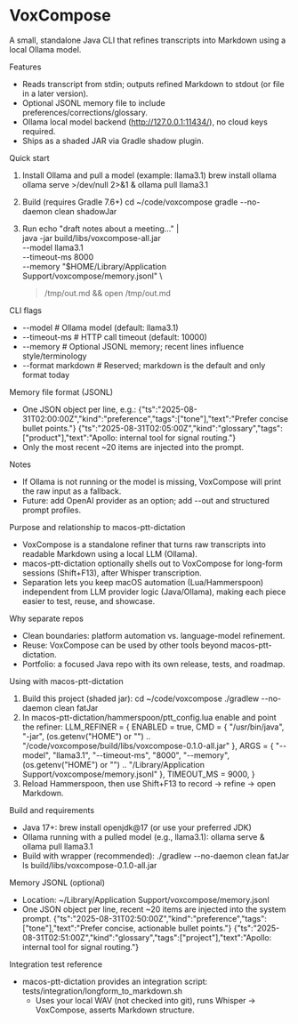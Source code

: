 # VoxCompose

A small, standalone Java CLI that refines transcripts into Markdown using a local Ollama model.

Features
- Reads transcript from stdin; outputs refined Markdown to stdout (or file in a later version).
- Optional JSONL memory file to include preferences/corrections/glossary.
- Ollama local model backend (http://127.0.0.1:11434/), no cloud keys required.
- Ships as a shaded JAR via Gradle shadow plugin.

Quick start
1) Install Ollama and pull a model (example: llama3.1)
   brew install ollama
   ollama serve >/dev/null 2>&1 &
   ollama pull llama3.1

2) Build (requires Gradle 7.6+)
   cd ~/code/voxcompose
   gradle --no-daemon clean shadowJar

3) Run
   echo "draft notes about a meeting..." | \
     java -jar build/libs/voxcompose-all.jar \
       --model llama3.1 \
       --timeout-ms 8000 \
       --memory "$HOME/Library/Application Support/voxcompose/memory.jsonl" \
     > /tmp/out.md && open /tmp/out.md

CLI flags
- --model <name>         # Ollama model (default: llama3.1)
- --timeout-ms <ms>      # HTTP call timeout (default: 10000)
- --memory <jsonl-path>  # Optional JSONL memory; recent lines influence style/terminology
- --format markdown      # Reserved; markdown is the default and only format today

Memory file format (JSONL)
- One JSON object per line, e.g.:
  {"ts":"2025-08-31T02:00:00Z","kind":"preference","tags":["tone"],"text":"Prefer concise bullet points."}
  {"ts":"2025-08-31T02:05:00Z","kind":"glossary","tags":["product"],"text":"Apollo: internal tool for signal routing."}
- Only the most recent ~20 items are injected into the prompt.

Notes
- If Ollama is not running or the model is missing, VoxCompose will print the raw input as a fallback.
- Future: add OpenAI provider as an option; add --out <file> and structured prompt profiles.

Purpose and relationship to macos-ptt-dictation
- VoxCompose is a standalone refiner that turns raw transcripts into readable Markdown using a local LLM (Ollama).
- macos-ptt-dictation optionally shells out to VoxCompose for long-form sessions (Shift+F13), after Whisper transcription.
- Separation lets you keep macOS automation (Lua/Hammerspoon) independent from LLM provider logic (Java/Ollama), making each piece easier to test, reuse, and showcase.

Why separate repos
- Clean boundaries: platform automation vs. language-model refinement.
- Reuse: VoxCompose can be used by other tools beyond macos-ptt-dictation.
- Portfolio: a focused Java repo with its own release, tests, and roadmap.

Using with macos-ptt-dictation
1) Build this project (shaded jar):
   cd ~/code/voxcompose
   ./gradlew --no-daemon clean fatJar
2) In macos-ptt-dictation/hammerspoon/ptt_config.lua enable and point the refiner:
   LLM_REFINER = {
     ENABLED = true,
     CMD = { "/usr/bin/java", "-jar", (os.getenv("HOME") or "") .. "/code/voxcompose/build/libs/voxcompose-0.1.0-all.jar" },
     ARGS = { "--model", "llama3.1", "--timeout-ms", "8000", "--memory", (os.getenv("HOME") or "") .. "/Library/Application Support/voxcompose/memory.jsonl" },
     TIMEOUT_MS = 9000,
   }
3) Reload Hammerspoon, then use Shift+F13 to record → refine → open Markdown.

Build and requirements
- Java 17+: brew install openjdk@17 (or use your preferred JDK)
- Ollama running with a pulled model (e.g., llama3.1):
  ollama serve &
  ollama pull llama3.1
- Build with wrapper (recommended):
  ./gradlew --no-daemon clean fatJar
  ls build/libs/voxcompose-0.1.0-all.jar

Memory JSONL (optional)
- Location: ~/Library/Application Support/voxcompose/memory.jsonl
- One JSON object per line, recent ~20 items are injected into the system prompt.
  {"ts":"2025-08-31T02:50:00Z","kind":"preference","tags":["tone"],"text":"Prefer concise, actionable bullet points."}
  {"ts":"2025-08-31T02:51:00Z","kind":"glossary","tags":["project"],"text":"Apollo: internal tool for signal routing."}

Integration test reference
- macos-ptt-dictation provides an integration script: tests/integration/longform_to_markdown.sh
  - Uses your local WAV (not checked into git), runs Whisper → VoxCompose, asserts Markdown structure.
